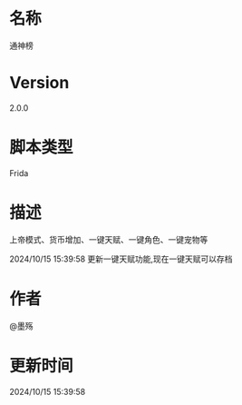 # 名称
通神榜
# Version
2.0.0
# 脚本类型
Frida
# 描述
上帝模式、货币增加、一键天赋、一键角色、一键宠物等

2024/10/15 15:39:58 更新一键天赋功能,现在一键天赋可以存档
# 作者
@墨殇
# 更新时间
2024/10/15 15:39:58